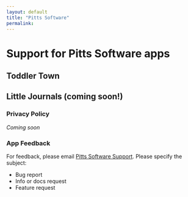 ```yaml
---
layout: default
title: "Pitts Software"
permalink: 
---
```


# Support for Pitts Software apps

## Toddler Town
## Little Journals (coming soon!)

### Privacy Policy
*Coming soon*

### App Feedback
For feedback, please email [Pitts Software Support](mailto:pitts.software@gmail.com).
Please specify the subject:
- Bug report
- Info or docs request
- Feature request


